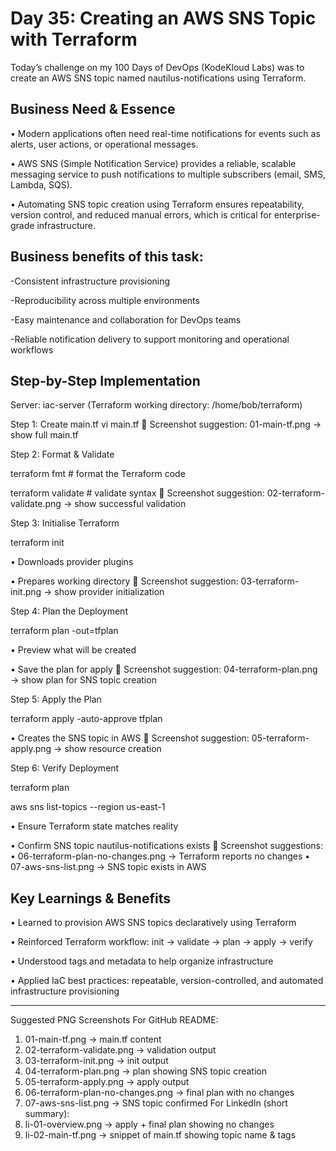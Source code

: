 # Day 35: Creating an AWS SNS Topic with Terraform
Today’s challenge on my 100 Days of DevOps (KodeKloud Labs) was to create an AWS SNS topic named nautilus-notifications using Terraform.

## Business Need & Essence
•	Modern applications often need real-time notifications for events such as alerts, user actions, or operational messages.

•	AWS SNS (Simple Notification Service) provides a reliable, scalable messaging service to push notifications to multiple subscribers (email, SMS, Lambda, SQS).

•	Automating SNS topic creation using Terraform ensures repeatability, version control, and reduced manual errors, which is critical for enterprise-grade infrastructure.

## Business benefits of this task:
-Consistent infrastructure provisioning

-Reproducibility across multiple environments

-Easy maintenance and collaboration for DevOps teams

-Reliable notification delivery to support monitoring and operational workflows

## Step-by-Step Implementation
Server: iac-server (Terraform working directory: /home/bob/terraform)

Step 1: Create main.tf
vi main.tf
📸 Screenshot suggestion: 01-main-tf.png → show full main.tf

Step 2: Format & Validate

terraform fmt        # format the Terraform code

terraform validate   # validate syntax
📸 Screenshot suggestion: 02-terraform-validate.png → show successful validation

Step 3: Initialise Terraform

terraform init

•	Downloads provider plugins

•	Prepares working directory
📸 Screenshot suggestion: 03-terraform-init.png → show provider initialization

Step 4: Plan the Deployment

terraform plan -out=tfplan

•	Preview what will be created

•	Save the plan for apply
📸 Screenshot suggestion: 04-terraform-plan.png → show plan for SNS topic creation

Step 5: Apply the Plan

terraform apply -auto-approve tfplan

•	Creates the SNS topic in AWS
📸 Screenshot suggestion: 05-terraform-apply.png → show resource creation

Step 6: Verify Deployment

terraform plan

aws sns list-topics --region us-east-1

•	Ensure Terraform state matches reality

•	Confirm SNS topic nautilus-notifications exists
📸 Screenshot suggestions:
•	06-terraform-plan-no-changes.png → Terraform reports no changes
•	07-aws-sns-list.png → SNS topic exists in AWS

## Key Learnings & Benefits
•	Learned to provision AWS SNS topics declaratively using Terraform

•	Reinforced Terraform workflow: init → validate → plan → apply → verify

•	Understood tags and metadata to help organize infrastructure

•	Applied IaC best practices: repeatable, version-controlled, and automated infrastructure provisioning
________________________________________
Suggested PNG Screenshots
For GitHub README:
1.	01-main-tf.png → main.tf content
2.	02-terraform-validate.png → validation output
3.	03-terraform-init.png → init output
4.	04-terraform-plan.png → plan showing SNS topic creation
5.	05-terraform-apply.png → apply output
6.	06-terraform-plan-no-changes.png → final plan with no changes
7.	07-aws-sns-list.png → SNS topic confirmed
For LinkedIn (short summary):
1.	li-01-overview.png → apply + final plan showing no changes
2.	li-02-main-tf.png → snippet of main.tf showing topic name & tags
